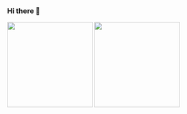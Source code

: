 ### Hi there 👋

<a href="https://github.com/anuraghazra/github-readme-stats">
  <img align=left height="200px" src="https://github-readme-stats.vercel.app/api/top-langs/?username=furuyad" />
  <img align=left height="200px" src="https://github-readme-stats.vercel.app/api?username=furuyad&count_private=true&show_icons=true" />
</a>


<!--
**furuyad/furuyad** is a ✨ _special_ ✨ repository because its `README.md` (this file) appears on your GitHub profile.

Here are some ideas to get you started:

- 🔭 I’m currently working on ...
- 🌱 I’m currently learning ...
- 👯 I’m looking to collaborate on ...
- 🤔 I’m looking for help with ...
- 💬 Ask me about ...
- 📫 How to reach me: ...
- 😄 Pronouns: ...
- ⚡ Fun fact: ...
-->

